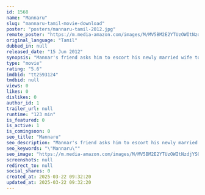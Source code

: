 ```yaml
---
id: 1568
name: "Mannaru"
slug: "mannaru-tamil-movie-download"
poster: "posters/mannaru-tamil-2012.jpg"
remote_poster: "https://m.media-amazon.com/images/M/MV5BM2E2YTUzOWItNzdjYS00N2EzLTg0N2UtMjhkMGU5YTU3MmVkXkEyXkFqcGdeQXVyNTM3MDMyMDQ@._V1_SX300.jpg"
original_language: "Tamil"
dubbed_in: null
released_date: "15 Jun 2012"
synopsis: "Mannar's friend asks him to escort his newly married wife to his house, as her family forces her to marry a local MLA's son. What happens when the villagers believe the two to be husband and wife?"
type: "movie"
rating: "5.6"
imdbid: "tt2593124"
tmdbid: null
views: 0
likes: 0
dislikes: 0
author_id: 1
trailer_url: null
runtime: "123 min"
is_featured: 0
is_active: 1
is_comingsoon: 0
seo_title: "Mannaru"
seo_description: "Mannar's friend asks him to escort his newly married wife to his house, as her family forces her to marry a local MLA's son. What happens when the villagers believe the two to be husband and wife?"
seo_keywords: "\"Mannaru\""
seo_image: "https://m.media-amazon.com/images/M/MV5BM2E2YTUzOWItNzdjYS00N2EzLTg0N2UtMjhkMGU5YTU3MmVkXkEyXkFqcGdeQXVyNTM3MDMyMDQ@._V1_SX300.jpg"
screenshots: null
redirect_to: null
social_shares: 0
created_at: 2025-03-22 09:32:20
updated_at: 2025-03-22 09:32:20
---
```


